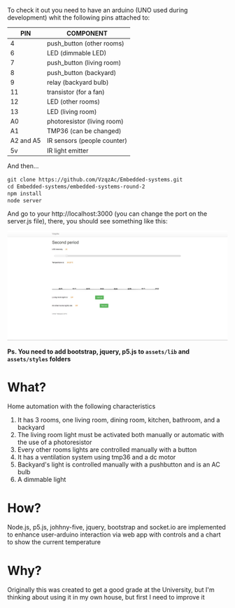 

To check it out you need to have an arduino (UNO used during development) whit the following pins attached to: 

| PIN 	  | COMPONENT 				   |
|---------|----------------------------|
|4	  	  |push_button (other rooms)   |
|6	  	  |LED (dimmable LED)		   |
|7	  	  |push_button (living room)   |
|8	  	  |push_button (backyard)	   |
|9	  	  |relay (backyard bulb)	   |
|11	  	  |transistor (for a fan)      |
|12	  	  |LED (other rooms)		   |
|13   	  |LED (living room)		   |
|A0	 	  |photoresistor (living room) |
|A1  	  |TMP36 (can be changed) 	   |
|A2 and A5|IR sensors (people counter) |
|5v		  |IR light emitter			   |

And then...

```
git clone https://github.com/VzqzAc/Embedded-systems.git
cd Embedded-systems/embedded-systems-round-2
npm install
node server
```
And go to your http://localhost:3000 (you can change the port on the server.js file), there, you should see something like this:

![alt-text](client.JPG "You should see this")

**Ps. You need to add bootstrap, jquery, p5.js to `assets/lib` and `assets/styles` folders**

# What?
Home automation with the following characteristics

1. It has 3 rooms, one living room, dining room, kitchen, bathroom, and a backyard
2. The living room light must be activated both manually or automatic with the use of a photoresistor
3. Every other rooms lights are controlled manually with a button
4. It has a ventilation system using tmp36 and a dc motor
5. Backyard's light is controlled manually with a pushbutton and is an AC bulb
6. A dimmable light

# How?
Node.js, p5.js, johhny-five, jquery, bootstrap and socket.io are implemented to enhance user-arduino interaction via
web app with controls and a chart to show the current temperature

# Why?
Originally this was created to get a good grade at the University, but I'm thinking about using it in my own house, but first I need to improve it